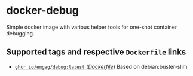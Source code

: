 # docker-debug

Simple docker image with various helper tools for one-shot container debugging.

## Supported tags and respective `Dockerfile` links

- [`ghcr.io/emgag/debug:latest` (*Dockerfile*)](https://github.com/emgag/docker-debug/blob/master/Dockerfile) Based on debian:buster-slim


